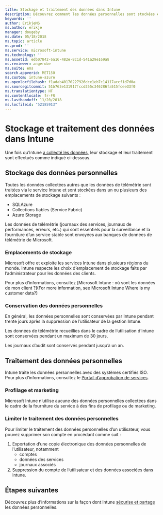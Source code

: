 ```yaml
---
title: Stockage et traitement des données dans Intune
description: Découvrez comment les données personnelles sont stockées et traitées dans Intune.
keywords: ''
author: ErikjeMS
ms.author: erikje
manager: dougeby
ms.date: 05/18/2018
ms.topic: article
ms.prod: ''
ms.service: microsoft-intune
ms.technology: ''
ms.assetid: edb07842-6a16-482e-8c1d-541a29e169a8
ms.reviewer: angerobe
ms.suite: ems
search.appverid: MET150
ms.custom: intune-azure
ms.openlocfilehash: f1adab40170227926dce1eb7c14117accf1d7d0a
ms.sourcegitcommit: 51b763e131917fccd255c346286fa515fcee33f0
ms.translationtype: HT
ms.contentlocale: fr-FR
ms.lasthandoff: 11/20/2018
ms.locfileid: "52185913"
---
```

# <a name="data-storage-and-processing-in-intune"></a>Stockage et traitement des données dans Intune

Une fois qu’Intune [a collecté les données](privacy-data-collect.md), leur stockage et leur traitement sont effectués comme indiqué ci-dessous.

## <a name="storing-personal-data"></a>Stockage des données personnelles

Toutes les données collectées autres que les données de télémétrie sont traitées via le service Intune et sont stockées dans un ou plusieurs des emplacements de stockage suivants : 

- SQLAzure 
- Collections fiables (Service Fabric)  
- Azure Storage 

Les données de télémétrie (journaux des services, journaux de performances, erreurs, etc.) qui sont essentiels pour la surveillance et la fourniture d’un service stable sont envoyées aux banques de données de télémétrie de Microsoft.

### <a name="storage-locations"></a>Emplacements de stockage

Microsoft offre et exploite les services Intune dans plusieurs régions du monde. Intune respecte les choix d’emplacement de stockage faits par l’administrateur pour les données des clients.

Pour plus d’informations, consultez [Microsoft Intune : où sont les données de mon client ?](For more information, see Microsoft Intune Where is my customer data?)

### <a name="personal-data-retention"></a>Conservation des données personnelles

En général, les données personnelles sont conservées par Intune pendant trente jours après la suppression de l’utilisateur de la gestion Intune.

Les données de télémétrie recueillies dans le cadre de l’utilisation d’Intune sont conservées pendant un maximum de 30 jours.

Les journaux d’audit sont conservés pendant jusqu’à un an.

## <a name="processing-personal-data"></a>Traitement des données personnelles

Intune traite les données personnelles avec des systèmes certifiés ISO. Pour plus d’informations, consultez le [Portail d’approbation de services](https://www.microsoft.com/en-us/TrustCenter/stp).

### <a name="profiling-and-marketing"></a>Profilage et marketing

Microsoft Intune n’utilise aucune des données personnelles collectées dans le cadre de la fourniture du service à des fins de profilage ou de marketing. 

### <a name="restrict-processing-of-personal-data"></a>Limiter le traitement des données personnelles

Pour limiter le traitement des données personnelles d’un utilisateur, vous pouvez supprimer son compte en procédant comme suit :
1. Exportation d’une copie électronique des données personnelles de l’utilisateur, notamment
    - comptes
    - données des services
    - journaux associés
2. Suppression du compte de l’utilisateur et des données associées dans Intune.

## <a name="next-steps"></a>Étapes suivantes

Découvrez plus d’informations sur la façon dont Intune [sécurise et partage](privacy-data-secure-share.md) les données personnelles. 